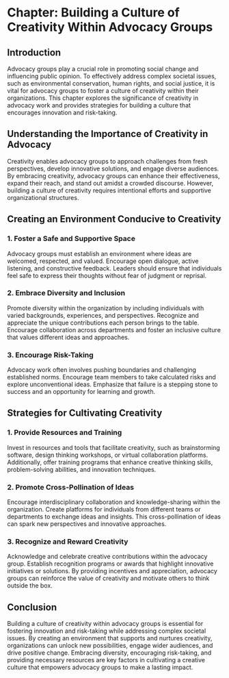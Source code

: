 Chapter: Building a Culture of Creativity Within Advocacy Groups
================================================================

Introduction
------------

Advocacy groups play a crucial role in promoting social change and influencing public opinion. To effectively address complex societal issues, such as environmental conservation, human rights, and social justice, it is vital for advocacy groups to foster a culture of creativity within their organizations. This chapter explores the significance of creativity in advocacy work and provides strategies for building a culture that encourages innovation and risk-taking.

Understanding the Importance of Creativity in Advocacy
------------------------------------------------------

Creativity enables advocacy groups to approach challenges from fresh perspectives, develop innovative solutions, and engage diverse audiences. By embracing creativity, advocacy groups can enhance their effectiveness, expand their reach, and stand out amidst a crowded discourse. However, building a culture of creativity requires intentional efforts and supportive organizational structures.

Creating an Environment Conducive to Creativity
-----------------------------------------------

### 1. Foster a Safe and Supportive Space

Advocacy groups must establish an environment where ideas are welcomed, respected, and valued. Encourage open dialogue, active listening, and constructive feedback. Leaders should ensure that individuals feel safe to express their thoughts without fear of judgment or reprisal.

### 2. Embrace Diversity and Inclusion

Promote diversity within the organization by including individuals with varied backgrounds, experiences, and perspectives. Recognize and appreciate the unique contributions each person brings to the table. Encourage collaboration across departments and foster an inclusive culture that values different ideas and approaches.

### 3. Encourage Risk-Taking

Advocacy work often involves pushing boundaries and challenging established norms. Encourage team members to take calculated risks and explore unconventional ideas. Emphasize that failure is a stepping stone to success and an opportunity for learning and growth.

Strategies for Cultivating Creativity
-------------------------------------

### 1. Provide Resources and Training

Invest in resources and tools that facilitate creativity, such as brainstorming software, design thinking workshops, or virtual collaboration platforms. Additionally, offer training programs that enhance creative thinking skills, problem-solving abilities, and innovation techniques.

### 2. Promote Cross-Pollination of Ideas

Encourage interdisciplinary collaboration and knowledge-sharing within the organization. Create platforms for individuals from different teams or departments to exchange ideas and insights. This cross-pollination of ideas can spark new perspectives and innovative approaches.

### 3. Recognize and Reward Creativity

Acknowledge and celebrate creative contributions within the advocacy group. Establish recognition programs or awards that highlight innovative initiatives or solutions. By providing incentives and appreciation, advocacy groups can reinforce the value of creativity and motivate others to think outside the box.

Conclusion
----------

Building a culture of creativity within advocacy groups is essential for fostering innovation and risk-taking while addressing complex societal issues. By creating an environment that supports and nurtures creativity, organizations can unlock new possibilities, engage wider audiences, and drive positive change. Embracing diversity, encouraging risk-taking, and providing necessary resources are key factors in cultivating a creative culture that empowers advocacy groups to make a lasting impact.
